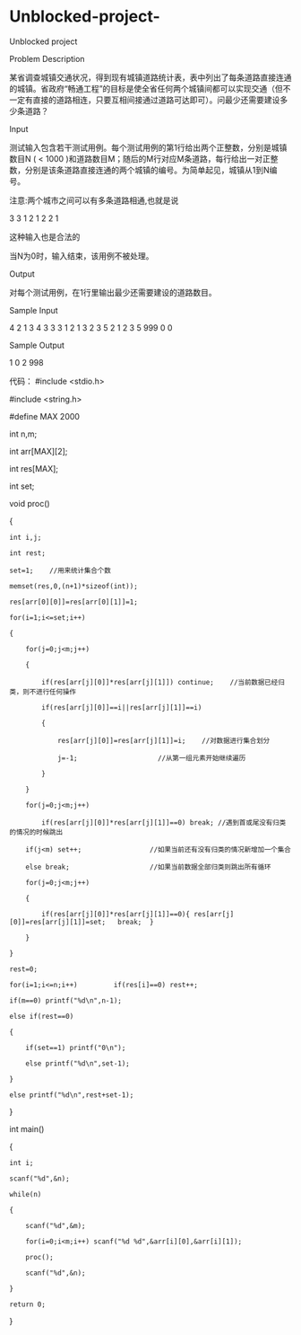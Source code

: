 # Unblocked-project-

Unblocked project 

Problem Description

某省调查城镇交通状况，得到现有城镇道路统计表，表中列出了每条道路直接连通的城镇。省政府“畅通工程”的目标是使全省任何两个城镇间都可以实现交通（但不一定有直接的道路相连，只要互相间接通过道路可达即可）。问最少还需要建设多少条道路？

Input

测试输入包含若干测试用例。每个测试用例的第1行给出两个正整数，分别是城镇数目N ( < 1000 )和道路数目M；随后的M行对应M条道路，每行给出一对正整数，分别是该条道路直接连通的两个城镇的编号。为简单起见，城镇从1到N编号。

注意:两个城市之间可以有多条道路相通,也就是说

3 3
1 2
1 2
2 1

这种输入也是合法的

当N为0时，输入结束，该用例不被处理。

Output

对每个测试用例，在1行里输出最少还需要建设的道路数目。


Sample Input

4 2 1 3 4 3 3 3 1 2 1 3 2 3 5 2 1 2 3 5 999 0 0

Sample Output

1 0 2 998 

代码：
#include <stdio.h>

#include <string.h>

#define MAX 2000

int n,m;

int arr[MAX][2];

int res[MAX];

int set;

void proc()

{

    int i,j;
    
    int rest;
    
    set=1;    //用来统计集合个数
    
    memset(res,0,(n+1)*sizeof(int));
    
    res[arr[0][0]]=res[arr[0][1]]=1;
    
    for(i=1;i<=set;i++)
    
    {
    
        for(j=0;j<m;j++)
        
        {
        
            if(res[arr[j][0]]*res[arr[j][1]]) continue;    //当前数据已经归类，则不进行任何操作
            
            if(res[arr[j][0]]==i||res[arr[j][1]]==i) 
            
            {
            
                res[arr[j][0]]=res[arr[j][1]]=i;    //对数据进行集合划分
                
                j=-1;                    //从第一组元素开始继续遍历
                
            }
            
        }
        
        for(j=0;j<m;j++)
        
            if(res[arr[j][0]]*res[arr[j][1]]==0) break; //遇到首或尾没有归类的情况的时候跳出
            
        if(j<m) set++;                 //如果当前还有没有归类的情况新增加一个集合
        
        else break;                    //如果当前数据全部归类则跳出所有循环
        
        for(j=0;j<m;j++)
        
        {
        
            if(res[arr[j][0]]*res[arr[j][1]]==0){ res[arr[j][0]]=res[arr[j][1]]=set;   break;  }
            
        }
        
    }
    
    rest=0;
    
    for(i=1;i<=n;i++)         if(res[i]==0) rest++;
    
    if(m==0) printf("%d\n",n-1);
    
    else if(rest==0)
    
    {
    
        if(set==1) printf("0\n");
        
        else printf("%d\n",set-1);
        
    }
    
    else printf("%d\n",rest+set-1);
    
}

int main()

{

    int i;
    
    scanf("%d",&n);
    
    while(n)
    
    {
    
        scanf("%d",&m);
        
        for(i=0;i<m;i++) scanf("%d %d",&arr[i][0],&arr[i][1]);
        
        proc();
        
        scanf("%d",&n);
        
    }
    
    return 0;
    
}

